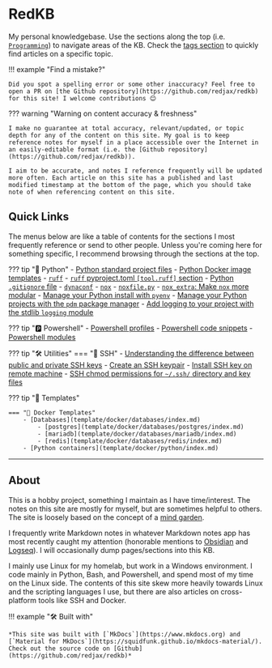 # RedKB

My personal knowledgebase. Use the sections along the top (i.e. [`Programming`](programming/index.md)) to navigate areas of the KB. Check the [tags section](tags.md) to quickly find articles on a specific topic.

!!! example "Find a mistake?"

    Did you spot a spelling error or some other inaccuracy? Feel free to open a PR on [the Github repository](https://github.com/redjax/redkb) for this site! I welcome contributions 😊

??? warning "Warning on content accuracy & freshness"

    I make no guarantee at total accuracy, relevant/updated, or topic depth for any of the content on this site. My goal is to keep reference notes for myself in a place accessible over the Internet in an easily-editable format (i.e. the [Github repository](https://github.com/redjax/redkb)).

    I aim to be accurate, and notes I reference frequently will be updated more often. Each article on this site has a published and last modified timestamp at the bottom of the page, which you should take note of when referencing content on this site.

## Quick Links

The menus below are like a table of contents for the sections I most frequently reference or send to other people. Unless you're coming here for something specific, I recommend browsing through the sections at the top.

??? tip "🐍 Python"
    - [Python standard project files](programming/standard-project-files/python/index.md)
        - [Python Docker image templates](template/docker/python/index.md)
        - [`ruff`](programming/standard-project-files/python/ruff/index.md)
            - [`ruff` pyproject.toml `[tool.ruff]` section](programming/standard-project-files/python/ruff/pyproject-ruff.md)
        - [Python `.gitignore` file](programming/standard-project-files/python/gitignore.md)
        - [`dynaconf`](programming/standard-project-files/python/Dynaconf/index.md)
        - [`nox`](programming/python/nox/index.md)
            - [`noxfile.py`](programming/python/nox/index.md#noxfilepy-base)
            - [`nox_extra`: Make `nox` more modular](programming/python/nox/nox_extra-module/index.md)
      - [Manage your Python install with `pyenv`](programming/python/virtualenv.md)
      - [Manage your Python projects with the `pdm` package manager](programming/python/pdm.md)
      - [Add logging to your project with the stdlib `logging` module](programming/python/logging.md)

??? tip "🅿️ Powershell"
    - [Powershell profiles](programming/powershell/profiles/index.md)
    - [Powershell code snippets](programming/powershell/snippets/index.md)
    - [Powershell modules](programming/powershell/modules/index.md)

??? tip "🛠️ Utilities"
    === "🔑 SSH"
        - [Understanding the difference between public and private SSH keys](utilities/ssh/index.html#understanding-the-difference-between-public-and-private-keys)
        - [Create an SSH keypair](utilities/ssh/index.md#create-an-ssh-key-pair) 
        - [Install SSH key on remote machine](utilities/ssh/index.md#install-an-ssh-key-on-a-remote-machine-for-passwordless-ssh-login.md)
        - [SSH chmod permissions for `~/.ssh/` directory and key files](utilities/ssh/index.html#ssh-chmod-permissions)

??? tip "📝 Templates"

    === "🐋 Docker Templates"
        - [Databases](template/docker/databases/index.md)
            - [postgres](template/docker/databases/postgres/index.md)
            - [mariadb](template/docker/databases/mariadb/index.md)
            - [redis](template/docker/databases/redis/index.md)
        - [Python containers](template/docker/python/index.md)

---

## About

This is a hobby project, something I maintain as I have time/interest. The notes on this site are mostly for myself, but are sometimes helpful to others. The site is loosely based on the concept of a [mind garden](https://elizabethbutlermd.com/personal-knowledge-management/).

I frequently write Markdown notes in whatever Markdown notes app has most recently caught my attention (honorable mentions to [Obsidian]() and [Logseq]()). I will occasionally dump pages/sections into this KB.

I mainly use Linux for my homelab, but work in a Windows environment. I code mainly in Python, Bash, and Powershell, and spend most of my time on the Linux side. The contents of this site skew more heavily towards Linux and the scripting languages I use, but there are also articles on cross-platform tools like SSH and Docker.

!!! example "🛠️ Built with"
    
    *This site was built with [`MkDocs`](https://www.mkdocs.org) and [`Material for MkDocs`](https://squidfunk.github.io/mkdocs-material/). Check out the source code on [Github](https://github.com/redjax/redkb)*
